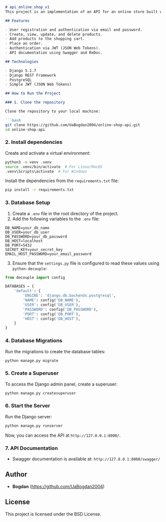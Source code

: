 ```markdown
# api_online_shop_v1
This project is an implementation of an API for an online store built with Django and Django REST Framework. It includes functionality for user registration and authentication, product management, shopping cart, and order handling.

## Features

- User registration and authentication via email and password.
- Create, view, update, and delete products.
- Add products to the shopping cart.
- Place an order.
- Authentication via JWT (JSON Web Tokens).
- API documentation using Swagger and ReDoc.

## Technologies

- Django 5.1.7
- Django REST Framework
- PostgreSQL
- Simple JWT (JSON Web Tokens)

## How to Run the Project

### 1. Clone the repository

Clone the repository to your local machine:

```bash
git clone https://github.com/UaBogdan2004/online-shop-api.git
cd online-shop-api
```

### 2. Install dependencies

Create and activate a virtual environment:

```bash
python3 -m venv .venv
source .venv/bin/activate  # For Linux/MacOS
.venv\Scripts\activate  # For Windows
```

Install the dependencies from the `requirements.txt` file:

```bash
pip install -r requirements.txt
```

### 3. Database Setup

1. Create a `.env` file in the root directory of the project.
2. Add the following variables to the `.env` file:

```env
DB_NAME=your_db_name
DB_USER=your_db_user
DB_PASSWORD=your_db_password
DB_HOST=localhost
DB_PORT=5432
SECRET_KEY=your_secret_key
EMAIL_HOST_PASSWORD=your_email_password
```

3. Ensure that the `settings.py` file is configured to read these values using `python-decouple`:

```python
from decouple import config

DATABASES = {
    'default': {
        'ENGINE': 'django.db.backends.postgresql',
        'NAME': config('DB_NAME'),
        'USER': config('DB_USER'),
        'PASSWORD': config('DB_PASSWORD'),
        'PORT': config('DB_PORT'),
        'HOST': config('DB_HOST'),
    }
}
```

### 4. Database Migrations

Run the migrations to create the database tables:

```bash
python manage.py migrate
```

### 5. Create a Superuser

To access the Django admin panel, create a superuser:

```bash
python manage.py createsuperuser
```

### 6. Start the Server

Run the Django server:

```bash
python manage.py runserver
```

Now, you can access the API at `http://127.0.0.1:8000/`.

### 7. API Documentation

- Swagger documentation is available at: `http://127.0.0.1:8000/swagger/`
## Author

- **Bogdan** (https://github.com/UaBogdan2004)

## License

This project is licensed under the BSD License.
